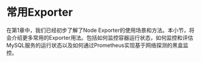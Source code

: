 # 常用Exporter

在第1章中，我们已经初步了解了Node Exporter的使用场景和方法。本小节，将会介绍更多常用的Exporter用法。包括如何监控容器运行状态，如何监控和评估MySQL服务的运行状态以及如何通过Prometheus实现基于网络探测的黑盒监控。

